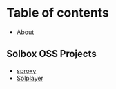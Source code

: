 # Table of contents

* [About](README.md)

## Solbox OSS Projects

* [sproxy](solbox-oss-projects/sproxy.md)
* [Solplayer](solbox-oss-projects/solplayer.md)
